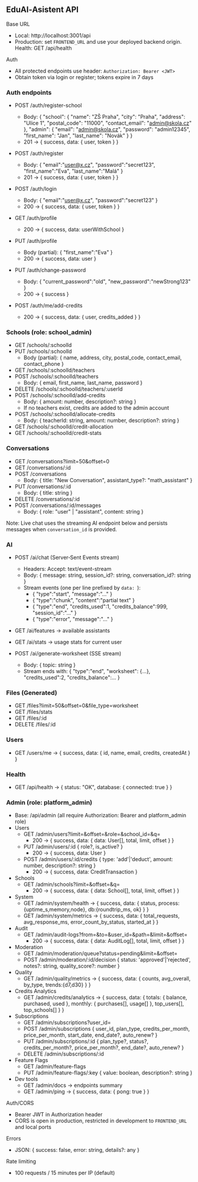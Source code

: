 ## EduAI‑Asistent API

Base URL
- Local: http://localhost:3001/api
- Production: set `FRONTEND_URL` and use your deployed backend origin. Health: GET /api/health

Auth
- All protected endpoints use header: `Authorization: Bearer <JWT>`
- Obtain token via login or register; tokens expire in 7 days

### Auth endpoints
- POST /auth/register-school
  - Body:
    {
      "school": { "name": "ZŠ Praha", "city": "Praha", "address": "Ulice 1", "postal_code": "11000", "contact_email": "admin@skola.cz" },
      "admin": { "email": "admin@skola.cz", "password": "admin12345", "first_name": "Jan", "last_name": "Novák" }
    }
  - 201 → { success, data: { user, token } }

- POST /auth/register
  - Body:
    { "email":"user@x.cz", "password":"secret123", "first_name":"Eva", "last_name":"Malá" }
  - 201 → { success, data: { user, token } }

- POST /auth/login
  - Body: { "email":"user@x.cz", "password":"secret123" }
  - 200 → { success, data: { user, token } }

- GET /auth/profile
  - 200 → { success, data: userWithSchool }

- PUT /auth/profile
  - Body (partial): { "first_name":"Eva" }
  - 200 → { success, data: user }

- PUT /auth/change-password
  - Body: { "current_password":"old", "new_password":"newStrong123" }
  - 200 → { success }

- POST /auth/me/add-credits
  - 200 → { success, data: { user, credits_added } }

### Schools (role: school_admin)
- GET /schools/:schoolId
- PUT /schools/:schoolId
  - Body (partial): { name, address, city, postal_code, contact_email, contact_phone }
- GET /schools/:schoolId/teachers
- POST /schools/:schoolId/teachers
  - Body: { email, first_name, last_name, password }
- DELETE /schools/:schoolId/teachers/:userId
- POST /schools/:schoolId/add-credits
  - Body: { amount: number, description?: string }
  - If no teachers exist, credits are added to the admin account
- POST /schools/:schoolId/allocate-credits
  - Body: { teacherId: string, amount: number, description?: string }
- GET /schools/:schoolId/credit-allocation
- GET /schools/:schoolId/credit-stats

### Conversations
- GET /conversations?limit=50&offset=0
- GET /conversations/:id
- POST /conversations
  - Body: { title: "New Conversation", assistant_type?: "math_assistant" }
- PUT /conversations/:id
  - Body: { title: string }
- DELETE /conversations/:id
- POST /conversations/:id/messages
  - Body: { role: "user" | "assistant", content: string }

Note: Live chat uses the streaming AI endpoint below and persists messages when `conversation_id` is provided.

### AI
- POST /ai/chat  (Server‑Sent Events stream)
  - Headers: Accept: text/event-stream
  - Body: { message: string, session_id?: string, conversation_id?: string }
  - Stream events (one per line prefixed by `data: `):
    - { "type":"start", "message":"..." }
    - { "type":"chunk", "content":"partial text" }
    - { "type":"end", "credits_used":1, "credits_balance":999, "session_id":"..." }
    - { "type":"error", "message":"..." }

- GET /ai/features → available assistants
- GET /ai/stats → usage stats for current user
- POST /ai/generate-worksheet (SSE stream)
  - Body: { topic: string }
  - Stream ends with: { "type":"end", "worksheet": {...}, "credits_used":2, "credits_balance":... }

### Files (Generated)
- GET /files?limit=50&offset=0&file_type=worksheet
- GET /files/stats
- GET /files/:id
- DELETE /files/:id

### Users
- GET /users/me → { success, data: { id, name, email, credits, createdAt } }

### Health
- GET /api/health → { status: "OK", database: { connected: true } }

### Admin (role: platform_admin)
- Base: /api/admin (all require Authorization: Bearer and platform_admin role)
- Users
  - GET /admin/users?limit=&offset=&role=&school_id=&q=
    - 200 → { success, data: { data: User[], total, limit, offset } }
  - PUT /admin/users/:id { role?, is_active? }
    - 200 → { success, data: User }
  - POST /admin/users/:id/credits { type: 'add'|'deduct', amount: number, description?: string }
    - 200 → { success, data: CreditTransaction }
- Schools
  - GET /admin/schools?limit=&offset=&q=
    - 200 → { success, data: { data: School[], total, limit, offset } }
- System
  - GET /admin/system/health → { success, data: { status, process:{uptime_s,memory,node}, db:{roundtrip_ms, ok} } }
  - GET /admin/system/metrics → { success, data: { total_requests, avg_response_ms, error_count_by_status, started_at } }
- Audit
  - GET /admin/audit-logs?from=&to=&user_id=&path=&limit=&offset=
    - 200 → { success, data: { data: AuditLog[], total, limit, offset } }
- Moderation
  - GET /admin/moderation/queue?status=pending&limit=&offset=
  - POST /admin/moderation/:id/decision { status: 'approved'|'rejected', notes?: string, quality_score?: number }
- Quality
  - GET /admin/quality/metrics → { success, data: { counts, avg_overall, by_type, trends:{d7,d30} } }
- Credits Analytics
  - GET /admin/credits/analytics → { success, data: { totals: { balance, purchased, used }, monthly: { purchases[], usage[] }, top_users[], top_schools[] } }
- Subscriptions
  - GET /admin/subscriptions?user_id=
  - POST /admin/subscriptions { user_id, plan_type, credits_per_month, price_per_month, start_date, end_date?, auto_renew? }
  - PUT /admin/subscriptions/:id { plan_type?, status?, credits_per_month?, price_per_month?, end_date?, auto_renew? }
  - DELETE /admin/subscriptions/:id
- Feature Flags
  - GET /admin/feature-flags
  - PUT /admin/feature-flags/:key { value: boolean, description?: string }
- Dev tools
  - GET /admin/docs → endpoints summary
  - GET /admin/ping → { success, data: { pong: true } }

Auth/CORS
- Bearer JWT in Authorization header
- CORS is open in production, restricted in development to `FRONTEND_URL` and local ports

Errors
- JSON: { success: false, error: string, details?: any }

Rate limiting
- 100 requests / 15 minutes per IP (default)


